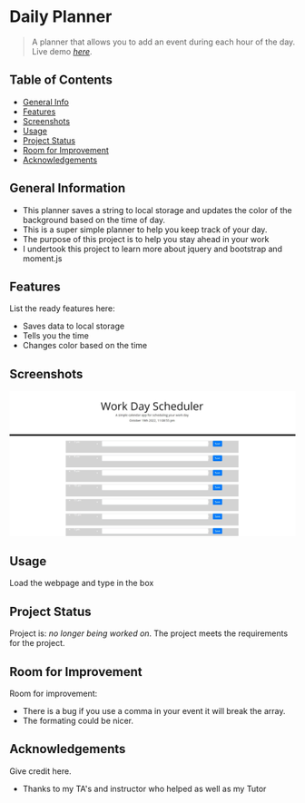 # Daily Planner
> A planner that allows you to add an event during each hour of the day.
> Live demo [_here_](https://ralakash.github.io/ProjectFive/).

## Table of Contents
* [General Info](#general-information)
* [Features](#features)
* [Screenshots](#screenshots)
* [Usage](#usage)
* [Project Status](#project-status)
* [Room for Improvement](#room-for-improvement)
* [Acknowledgements](#acknowledgements)


## General Information
- This planner saves a string to local storage and updates the color of the background based on the time of day.
- This is a super simple planner to help you keep track of your day.
- The purpose of this project is to help you stay ahead in your work
- I undertook this project to learn more about jquery and bootstrap and moment.js


## Features
List the ready features here:
- Saves data to local storage
- Tells you the time
- Changes color based on the time


## Screenshots
![Example screenshot](./Assets/screenshot.jpg)
<!-- If you have screenshots you'd like to share, include them here. -->


## Usage
Load the webpage and type in the box


## Project Status
Project is:  _no longer being worked on_. The project meets the requirements for the project.


## Room for Improvement

Room for improvement:
- There is a bug if you use a comma in your event it will break the array. 
- The formating could be nicer.



## Acknowledgements
Give credit here.
- Thanks to my TA's and instructor who helped as well as my Tutor

